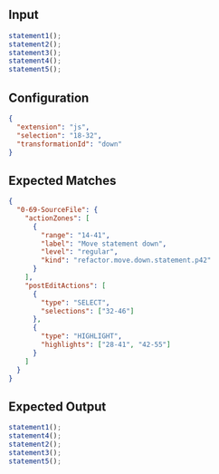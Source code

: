 
## Input
```javascript input
statement1();
statement2();
statement3();
statement4();
statement5();
```

## Configuration
```json configuration
{
  "extension": "js",
  "selection": "18-32",
  "transformationId": "down"
}
```

## Expected Matches
```json expected matches
{
  "0-69-SourceFile": {
    "actionZones": [
      {
        "range": "14-41",
        "label": "Move statement down",
        "level": "regular",
        "kind": "refactor.move.down.statement.p42"
      }
    ],
    "postEditActions": [
      {
        "type": "SELECT",
        "selections": ["32-46"]
      },
      {
        "type": "HIGHLIGHT",
        "highlights": ["28-41", "42-55"]
      }
    ]
  }
}
```

## Expected Output
```javascript expected output
statement1();
statement4();
statement2();
statement3();
statement5();
```
